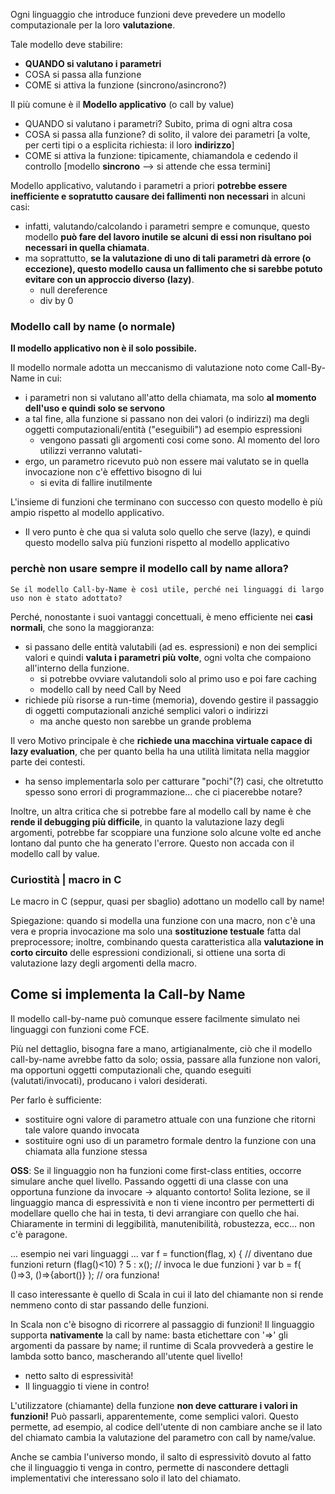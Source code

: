 Ogni linguaggio che introduce funzioni deve prevedere un modello computazionale per la loro **valutazione**.

Tale modello deve stabilire:
- **QUANDO si valutano i parametri**
- COSA si passa alla funzione
- COME si attiva la funzione (sincrono/asincrono?)

Il più comune è il **Modello applicativo** (o call by value)
- QUANDO si valutano i parametri? Subito, prima di ogni altra cosa
- COSA si passa alla funzione? di solito, il valore dei parametri [a volte, per certi tipi o a esplicita richiesta: il loro __indirizzo__]
- COME si attiva la funzione: tipicamente, chiamandola e cedendo il controllo [modello __sincrono__ –> si attende che essa termini]

Modello applicativo, valutando i parametri a priori **potrebbe essere inefficiente e sopratutto causare dei fallimenti non necessari** in alcuni casi:
- infatti, valutando/calcolando i parametri sempre e comunque, questo modello **può fare del lavoro inutile se alcuni di essi non risultano poi necessari in quella chiamata**.
- ma soprattutto, **se la valutazione di uno di tali parametri dà errore (o eccezione), questo modello causa un fallimento che si sarebbe potuto evitare con un approccio diverso (lazy)**.
    - null dereference
    - div by 0

### Modello call by name (o normale)

**Il modello applicativo non è il solo possibile.** 

Il modello normale adotta un meccanismo di valutazione noto come Call-By-Name in cui:
- i parametri non si valutano all'atto della chiamata, ma solo **al momento dell'uso e quindi solo se servono**
- a tal fine, alla funzione si passano non dei valori (o indirizzi) ma degli oggetti computazionali/entità ("eseguibili") ad esempio espressioni
    - vengono passati gli argomenti cosi come sono. Al momento del loro utilizzi verranno valutati- 
- ergo, un parametro ricevuto può non essere mai valutato se in quella invocazione non c'è effettivo bisogno di lui
    - si evita di fallire inutilmente

L'insieme di funzioni che terminano con successo con questo modello è più ampio rispetto al modello applicativo.
- Il vero punto è che qua si valuta solo quello che serve (lazy), e quindi questo modello salva più funzioni rispetto al modello applicativo

### perchè non usare sempre il modello call by name allora?

    Se il modello Call-by-Name è così utile, perché nei linguaggi di largo uso non è stato adottato?

Perché, nonostante i suoi vantaggi concettuali, è meno efficiente nei **casi normali**, che sono la maggioranza:
- si passano delle entità valutabili (ad es. espressioni) e non dei semplici valori e quindi __valuta i parametri più volte__, ogni volta che compaiono all'interno della funzione.
    - si potrebbe ovviare valutandoli solo al primo uso e poi fare caching 
    -  modello call by need Call by Need
- richiede più risorse a run-time (memoria), dovendo gestire il passaggio di oggetti computazionali anziché semplici valori o indirizzi
    - ma anche questo non sarebbe un grande problema

Il vero Motivo principale è che __richiede una macchina virtuale capace di lazy evaluation__, che per quanto bella ha una utilità limitata nella maggior parte dei contesti. 
- ha senso implementarla solo per catturare "pochi"(?) casi, che oltretutto spesso sono errori di programmazione… che ci piacerebbe notare?

Inoltre, un altra critica che si potrebbe fare al modello call by name è che **rende il debugging più difficile**, in quanto la valutazione lazy degli argomenti, potrebbe far scoppiare una funzione solo alcune volte ed anche lontano dal punto che ha generato l'errore. Questo non accada con il modello call by value.

### Curiostità | macro in C
Le macro in C (seppur, quasi per sbaglio) adottano un modello call by name!

Spiegazione: quando si modella una funzione con una macro, non c'è una vera e propria invocazione ma solo una **sostituzione testuale** fatta dal preprocessore; inoltre, combinando questa caratteristica alla **valutazione in corto circuito** delle espressioni condizionali, si ottiene una sorta di valutazione lazy degli argomenti della macro. 





## Come si implementa la Call-by Name
Il modello call-by-name può comunque essere facilmente simulato nei linguaggi con funzioni come FCE.

Più nel dettaglio, bisogna fare a mano, artigianalmente, ciò che il modello call-by-name avrebbe fatto da solo; ossia, passare alla funzione non valori, ma opportuni oggetti computazionali che, quando eseguiti (valutati/invocati), producano i valori desiderati.

Per farlo è sufficiente:
- sostituire ogni valore di parametro attuale con una funzione che ritorni tale valore quando invocata
- sostituire ogni uso di un parametro formale dentro la funzione con una chiamata alla funzione stessa

**OSS**: Se il linguaggio non ha funzioni come first-class entities, occorre simulare anche quel livello. Passando oggetti di una classe con una opportuna funzione da invocare → alquanto contorto! 
Solita lezione, se il linguaggio manca di espressività e non ti viene incontro per permetterti di modellare quello che hai in testa, ti devi arrangiare con quello che hai. Chiaramente in termini di leggibilità, manutenibilità, robustezza, ecc... non c'è paragone.  


... esempio nei vari linguaggi ...
var f = function(flag, x) {         // diventano due funzioni
    return (flag()<10) ? 5 : x();   // invoca le due funzioni
}
var b = f( ()=>3, ()=>{abort()} );  // ora funziona!



Il caso interessante è quello di Scala in cui il lato del chiamante non si rende nemmeno conto di star passando delle funzioni.

In Scala non c'è bisogno di ricorrere al passaggio di funzioni! Il linguaggio supporta __nativamente__ la call by name: basta etichettare con '=>' gli argomenti da passare by name; il runtime di Scala provvederà a gestire le lambda sotto banco, mascherando all'utente quel livello!
- netto salto di espressività!
- Il linguaggio ti viene in contro! 

L'utilizzatore (chiamante) della funzione __non deve catturare i valori in funzioni!__ Può passarli, apparentemente, come semplici valori. Questo permette, ad esempio, al codice dell'utente di non cambiare anche se il lato del chiamato cambia la valutazione del parametro con call by name/value.

Anche se cambia l'universo mondo, il salto di espressivitò dovuto al fatto che il linguaggio ti venga in contro, permette di nascondere dettagli implementativi che interessano solo il lato del chiamato.
